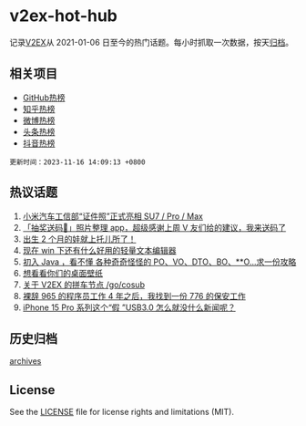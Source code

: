 # v2ex-hot-hub

 记录[V2EX](https://www.v2ex.com/)从 2021-01-06 日至今的热门话题。每小时抓取一次数据，按天[归档](archives)。
 
 ## 相关项目

- [GitHub热榜](https://github.com/snaildev/github-hot-hub)
- [知乎热榜](https://github.com/snaildev/zhihu-hot-hub)
- [微博热榜](https://github.com/snaildev/weibo-hot-hub)
- [头条热榜](https://github.com/snaildev/toutiao-hot-hub)
- [抖音热榜](https://github.com/snaildev/douyin-hot-hub)


 `更新时间：2023-11-16 14:09:13 +0800`

## 热议话题

1. [小米汽车工信部“证件照”正式亮相 SU7 / Pro / Max](https://www.v2ex.com/t/992170)
1. [「抽奖送码🎁」照片整理 app，超级感谢上周 V 友们给的建议，我来送码了](https://www.v2ex.com/t/992356)
1. [出生 2 个月的娃就上托儿所了！](https://www.v2ex.com/t/992301)
1. [现在 win 下还有什么好用的轻量文本编辑器](https://www.v2ex.com/t/992137)
1. [初入 Java ，看不懂 各种奇奇怪怪的 PO、VO、DTO、BO、**O…求一份攻略](https://www.v2ex.com/t/992296)
1. [想看看你们的桌面壁纸](https://www.v2ex.com/t/992334)
1. [关于 V2EX 的拼车节点 /go/cosub](https://www.v2ex.com/t/992206)
1. [裸辞 965 的程序员工作 4 年之后，我找到一份 776 的保安工作](https://www.v2ex.com/t/992244)
1. [iPhone 15 Pro 系列这个“假 ”USB3.0 怎么就没什么新闻呢？](https://www.v2ex.com/t/992216)

## 历史归档

[archives](archives)

## License

See the [LICENSE](LICENSE) file for license rights and limitations (MIT).
